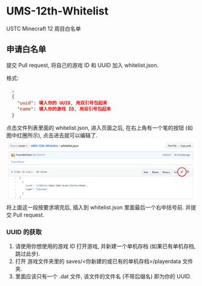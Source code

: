 # UMS-12th-Whitelist
USTC Minecraft 12 周目白名单

## 申请白名单

提交 Pull request, 将自己的游戏 ID 和 UUID 加入 whitelist.json.



格式:

```json
  ,
  {
    "uuid": 填入你的 UUID, 用双引号包起来
    "name": 填入你的游戏 ID, 用双引号包起来
  }
```
点击文件列表里面的 whitelist.json, 进入页面之后, 在右上角有一个笔的按钮 (如图中红圈所示), 点击进去就可以编辑了.
![help](./helper.png)
将上面这一段按要求填完后, 插入到 whitelist.json 里面最后一个右中括号前. 并提交 Pull request.

### UUID 的获取

1. 请使用你想使用的游戏 ID 打开游戏, 并新建一个单机存档 (如果已有单机存档, 跳过此步).
2. 打开 游戏文件夹里的 saves/<你新建的或已有的单机存档>/playerdata 文件夹.
3. 里面应该只有一个 .dat 文件, 该文件的文件名 (不带后缀名) 即为你的 UUID.
